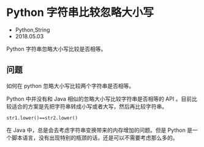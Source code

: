 # Python 字符串比较忽略大小写
- Python,String
- 2018.05.03

Python 字符串忽略大小写比较是否相等。

## 问题

如何在 python 忽略大小写比较两个字符串是否相等。

Python 中并没有和 Java 相似的忽略大小写比较字符串是否相等的 API 。目前比较适合的方案是先把字符串转成小写或者大写，然后再比较字符串。

    str1.lower()==str2.lower()

在 Java 中，总是会去考虑字符串变换带来的内存增加的问题。但是 Python 是一个脚本语言，没有出现特别的瓶颈的话，还是可以不需要考虑那么多的。
